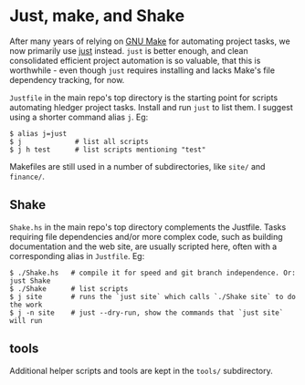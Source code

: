 # Just, make, and Shake

After many years of relying on [GNU Make](https://www.gnu.org/software/make) for automating project tasks,
we now primarily use [just](https://github.com/casey/just) instead.
`just` is better enough, and clean consolidated efficient project automation is so valuable, that this is worthwhile -
even though `just` requires installing and lacks Make's file dependency tracking, for now.

`Justfile` in the main repo's top directory is the starting point for scripts automating hledger project tasks.
Install and run `just` to list them. I suggest using a shorter command alias `j`. Eg:

```cli
$ alias j=just
$ j             # list all scripts
$ j h test      # list scripts mentioning "test"
```

Makefiles are still used in a number of subdirectories, like `site/` and `finance/`.

## Shake

`Shake.hs` in the main repo's top directory complements the Justfile.
Tasks requiring file dependencies and/or more complex code, such as building documentation and the web site,
are usually scripted here, often with a corresponding alias in `Justfile`.
Eg:

```cli
$ ./Shake.hs   # compile it for speed and git branch independence. Or: just Shake
$ ./Shake      # list scripts
$ j site       # runs the `just site` which calls `./Shake site` to do the work
$ j -n site    # just --dry-run, show the commands that `just site` will run
```

## tools

Additional helper scripts and tools are kept in the `tools/` subdirectory.

